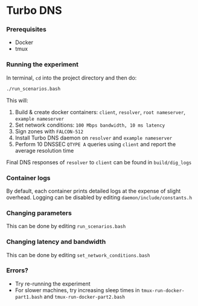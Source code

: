 # Turbo DNS

### Prerequisites

* Docker
* tmux

### Running the experiment

In terminal, `cd` into the project directory and then do:

  ```sh
  ./run_scenarios.bash
  ```

This will:

1. Build & create docker containers: `client`, `resolver`, `root nameserver`, `example nameserver`
2. Set network conditions: `100 Mbps bandwidth, 10 ms latency`
4. Sign zones with `FALCON-512`
5. Install Turbo DNS daemon on `resolver` and `example nameserver`
6. Perform 10 DNSSEC `QTYPE A` queries using `client` and report the average resolution time

 Final DNS responses of `resolver` to `client` can be found in `build/dig_logs`

### Container logs
By default, each container prints detailed logs at the expense of slight overhead.
Logging can be disabled by editing `daemon/include/constants.h`

### Changing parameters

This can be done by editing `run_scenarios.bash`


### Changing latency and bandwidth

This can be done by editing `set_network_conditions.bash`

### Errors?

* Try re-running the experiment
* For slower machines, try increasing sleep times in `tmux-run-docker-part1.bash` and `tmux-run-docker-part2.bash`